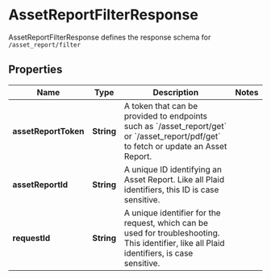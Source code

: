 

# AssetReportFilterResponse

AssetReportFilterResponse defines the response schema for `/asset_report/filter`

## Properties

| Name | Type | Description | Notes |
|------------ | ------------- | ------------- | -------------|
|**assetReportToken** | **String** | A token that can be provided to endpoints such as &#x60;/asset_report/get&#x60; or &#x60;/asset_report/pdf/get&#x60; to fetch or update an Asset Report. |  |
|**assetReportId** | **String** | A unique ID identifying an Asset Report. Like all Plaid identifiers, this ID is case sensitive. |  |
|**requestId** | **String** | A unique identifier for the request, which can be used for troubleshooting. This identifier, like all Plaid identifiers, is case sensitive. |  |



